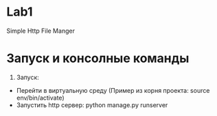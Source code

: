 # Lab1
Simple Http File Manger

**Запуск и консолные команды**
=====================
1. Запуск:
* Перейти в виртуальную среду (Пример из корня проекта: source env/bin/activate)
* Запустить http сервер: python manage.py runserver